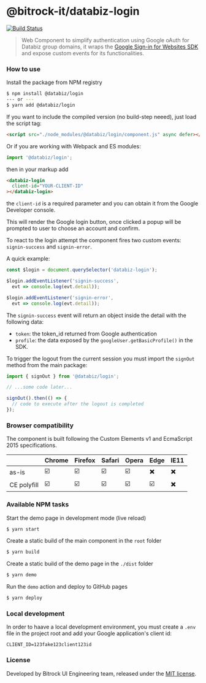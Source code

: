 # @bitrock-it/databiz-login

[![Build Status](https://travis-ci.org/bitrockteam/databiz-login.svg?branch=master)](https://travis-ci.org/bitrockteam/databiz-login)

> Web Component to simplify authentication using Google oAuth for Databiz group domains, it wraps the [Google Sign-in for Websites SDK](https://developers.google.com/identity/sign-in/web/) and expose custom events for its functionalities.

### How to use

Install the package from NPM registry
```bash
$ npm install @databiz/login
--- or ---
$ yarn add @databiz/login
```

If you want to include the compiled version (no build-step neeed), just load the script tag:
```html
<script src="./node_modules/@databiz/login/component.js" async defer></script>
```

Or if you are working with Webpack and ES modules:
```javascript
import '@databiz/login';
```

then in your markup add

```html
<databiz-login
  client-id="YOUR-CLIENT-ID"
></databiz-login>
```

the `client-id` is a required parameter and you can obtain it from the Google Developer console.

This will render the Google login button, once clicked a popup will be prompted to user to choose an account and confirm.

To react to the login attempt the component fires two custom events: `signin-success` and `signin-error`.

A quick example:

```javascript
const $login = document.querySelector('databiz-login');

$login.addEventListener('signin-success', 
  evt => console.log(evt.detail));

$login.addEventListener('signin-error', 
  evt => console.log(evt.detail));
```

The `signin-success` event will return an object inside the detail with the following data:

* `token`: the token_id returned from Google authentication
* `profile`: the data exposed by the `googleUser.getBasicProfile()` in the SDK.

To trigger the logout from the current session you must import the `signOut` method from the main package:

```javascript
import { signOut } from '@databiz/login';

// ...some code later...

signOut().then(() => {
  // code to execute after the logout is completed
});

```

### Browser compatibility
The component is built following the Custom Elements v1 and EcmaScript 2015 specifications.

| | Chrome | Firefox | Safari | Opera | Edge | IE11 |
|--|--|--|--|--|--|--|
| as-is | ☑️ | ☑️ | ☑️ | ☑️ |✖️| ✖️ |
| CE polyfill | ☑️ | ☑️ | ☑️ | ☑️ | ☑️ | ✖️ |

### Available NPM tasks
Start the demo page in development mode (live reload)
```bash
$ yarn start
```

Create a static build of the main component in the `root` folder
```bash
$ yarn build
```

Create a static build of the demo page in the `./dist` folder
```bash
$ yarn demo
```

Run the `demo` action and deploy to GitHub pages 
```bash
$ yarn deploy
```

### Local development
In order to haave a local development environment, you must create a `.env` file in the project root and add your Google application's client id:

```
CLIENT_ID=123fake123client123id
```

### License
Developed by Bitrock UI Engineering team, released under the [MIT license](LICENSE).
